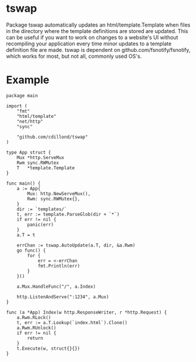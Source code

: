 # tswap
Package tswap automatically updates an html/template.Template when files in the directory where the template definitions are stored are updated. This can be useful if you want to work on changes to a website's UI without recompiling your application every time minor updates to a template definition file are made. tswap is dependent on github.com/fsnotify/fsnotify, which works for most, but not all, commonly used OS's.
# Example
```
package main

import (
	"fmt"
	"html/template"
	"net/http"
	"sync"

	"github.com/cdillond/tswap"
)

type App struct {
	Mux *http.ServeMux
    Rwm sync.RWMutex
	T   *template.Template
}

func main() {
	a := App{
		Mux: http.NewServeMux(),
        Rwm: sync.RWMutex{},
	}
	dir := `templates/`
	t, err := template.ParseGlob(dir + `*`)
	if err != nil {
		panic(err)
	}
	a.T = t

	errChan := tswap.AutoUpdate(a.T, dir, &a.Rwm)
	go func() {
		for {
			err = <-errChan
			fmt.Println(err)
		}
	}()

	a.Mux.HandleFunc("/", a.Index)

	http.ListenAndServe(":1234", a.Mux)
}

func (a *App) Index(w http.ResponseWriter, r *http.Request) {
	a.Rwm.RLock()
	t, err := a.T.Lookup(`index.html`).Clone()
    a.Rwm.RUnlock()
	if err != nil {
		return
	}
	t.Execute(w, struct{}{})
}
```
